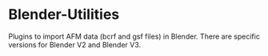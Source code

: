 # Blender-Utilities
Plugins to import AFM data (bcrf and gsf files) in Blender. There are specific versions for Blender V2 and Blender V3.
